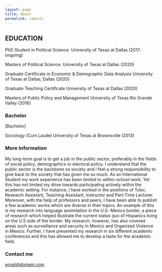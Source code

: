 ```yaml
---
layout: page
title: About
permalink: /about/
---
```


EDUCATION
---
PhD Student in Political Science. University of Texas at Dallas (2017- ongoing)

Masters of Political Science.      University of Texas at Dallas (2020)

Graduate Certificate in Economic & Demographic Data Analysis University of Texas at Dallas; Dallas (2020)

Graduate Teaching Certificate     University of Texas at Dallas (2020)

Masters of Public Policy and Management University of Texas Rio Grande Valley (2016)

### Bachelor
[Bachelor]

Sociology (Cum Laude) University of Texas at Brownsville (2013)

### More Information

My long-term goal is to get a job in the public sector, preferably in the fields of social policy, demographics or electoral policy. I understand that the public sector is the backbone os society and I feel a strong responsibility to give back to the society that has given me so much. 
As an International Student my work experience has been limited to within-school work. Yet this has not limited my drive towards participating actively within the academic setting. For instance, I have worked in the positions of Tutor, Research Assistant, Teaching Assistant, Instructor and Part-Time Lecturer. Moreover, with the help of professors and peers, I have been able to publish a few academic works which are diverse in their topics. An example of this is my research into language assimilation in the U.S.-Mexico border, a piece of research which helped illustrate the current status quo of Hispanics living on the U.S side of the border. My research, however, has also covered areas such as surveillance and security in Mexico and Organized Violence in Mexico.  Further, I have presented my research in six different academic conferences and this has allowed me to develop a taste for the academic field. 


### Contact me

[email@domain.com](mailto:cxg172030@utdallas.edu)
